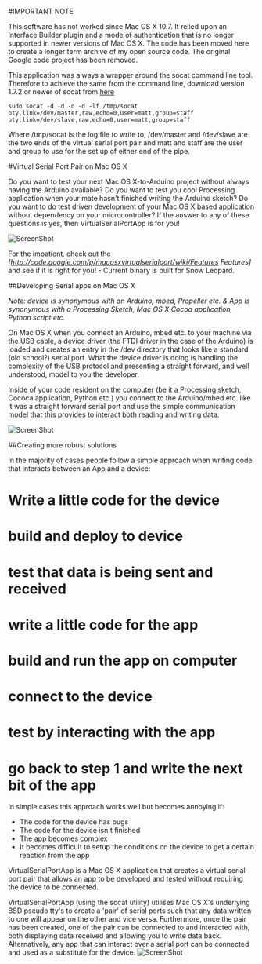 #IMPORTANT NOTE

This software has not worked since Mac OS X 10.7. It relied upon an Interface Builder plugin and a mode of authentication that is no longer supported in newer versions of Mac OS X. The code has been moved here to create a longer term archive of my open source code. The original Google code project has been removed.

This application was always a wrapper around the socat command line tool. Therefore to achieve the same from the command line, download version 1.7.2 or newer of socat from [here](http://www.dest-unreach.org/)

    sudo socat -d -d -d -d -lf /tmp/socat pty,link=/dev/master,raw,echo=0,user=matt,group=staff pty,link=/dev/slave,raw,echo=0,user=matt,group=staff

Where /tmp/socat is the log file to write to, /dev/master and /dev/slave are the two ends of the virtual serial port pair and matt and staff are the user and group to use for the set up of either end of the pipe.


#Virtual Serial Port Pair on Mac OS X

Do you want to test your next Mac OS X-to-Arduino project without always having the Arduino available? Do you want to test you cool Processing application when your mate hasn't finished writing the Arduino sketch? Do you want to do test driven development of your Mac OS X based application without dependency on your microcontroller? If the answer to any of these questions is yes, then VirtualSerialPortApp is for you!

![ScreenShot](https://raw.github.com/clokey/PublicCode/master/MacOSXVirtualSerialPort/Documentation/img/CreatePair.png)


For the impatient, check out the *[http://code.google.com/p/macosxvirtualserialport/wiki/Features Features]* and see if it is right for you! - Current binary is built for Snow Leopard.

##Developing Serial apps on Mac OS X

_Note: device is synonymous with an Arduino, mbed, Propeller etc. & App is synonymous with a Processing Sketch, Mac OS X Cocoa application, Python script etc._

On Mac OS X when you connect an Arduino, mbed etc. to your machine via the USB cable, a device driver (the FTDI driver in the case of the Arduino) is loaded and creates an entry in the /dev directory that looks like a standard (old school?) serial port. What the device driver is doing is handling the complexity of the USB protocol and presenting a straight forward, and well understood, model to you the developer.

Inside of your code resident on the computer (be it a Processing sketch, Cococa application, Python etc.) you connect to the Arduino/mbed etc. like it was a straight forward serial port and use the simple communication model that this provides to interact both reading and writing data.

![ScreenShot](https://raw.github.com/clokey/PublicCode/master/MacOSXVirtualSerialPort/Documentation/img/VirtualSerialPortDocumentation.png)

##Creating more robust solutions

In the majority of cases people follow a simple approach when writing code that interacts between an App and a device:


  # Write a little code for the device
  # build and deploy to device
  # test that data is being sent and received
  # write a little code for the app
  # build and run the app on computer
  # connect to the device
  # test by interacting with the app
  # go back to step 1 and write the next bit of the app

In simple cases this approach works well but becomes annoying if:
  * The code for the device has bugs
  * The code for the device isn't finished
  * The app becomes complex
  * It becomes difficult to setup the conditions on the device to get a certain reaction from the app

VirtualSerialPortApp is a Mac OS X application that creates a virtual serial port pair that allows an app to be developed and tested without requiring the device to be connected. <p>
VirtualSerialPortApp (using the socat utility) utilises Mac OS X's underlying BSD pseudo tty's to create a 'pair' of serial ports such that any data written to one will appear on the other and vice versa. Furthermore, once the pair has been created, one of the pair can be connected to and interacted with, both displaying data received and allowing you to write data back. Alternatively, any app that can interact over a serial port can be connected and used as a substitute for the device.
![ScreenShot](https://raw.github.com/clokey/PublicCode/master/MacOSXVirtualSerialPort/Documentation/img/VSP-socat.png)

